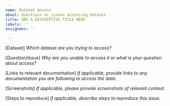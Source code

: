 ```yaml
---
name: Dataset Access
about: Questions or issues accessing dataset
title: ADD A DESCRIPTIVE TITLE HERE
labels: ''
assignees: ''

---
```


[Dataset]
*Which dataset are you trying to access?*

[Question/Issue]
*Why are you unable to access it or what is your question about access?*

[Links to relevant documentation]
*If applicable, provide links to any documentation you are following to access the data.*

[Screenshots]
*If applicable, please provide screenshots of relevant context.*

[Steps to reproduce]
*If applicable, describe steps to reproduce this issue.*
